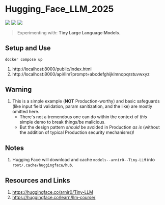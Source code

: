 # Hugging_Face_LLM_2025
[![](https://img.shields.io/badge/Python-3.11.11-yellow.svg)](https://www.python.org/downloads/)
[![](https://img.shields.io/badge/docker-blue.svg)](https://www.docker.com/) 
[![](https://img.shields.io/badge/Hugging-Face-yellow.svg)](https://huggingface.co/arnir0/Tiny-LLM) 

> Experimenting with: **Tiny Large Language Models**.

## Setup and Use

```bash
docker compose up
```

1. http://localhost:8000/public/index.html
2. http://localhost:8000/api/llm?prompt=abcdefghijklmnopqrstuvwxyz

## Warning

1. This is a simple example (**NOT** Production-worthy) and basic safeguards (like input field validation, param sanitization, and the like) are mostly omitted here.
    * There's not a tremendous one can do within the context of *this* simple demo to break things/be malicious.
    * But the design pattern *should* be avoided in Production *as is* (without the addition of typical Production security mechanisms)!

## Notes

1. Hugging Face will download and cache `models--arnir0--Tiny-LLM` into `root/.cache/huggingface/hub`.

## Resources and Links

1. https://huggingface.co/arnir0/Tiny-LLM
2. https://huggingface.co/learn/llm-course/